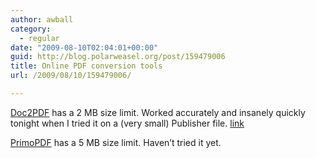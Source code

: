 ```yaml
---
author: awball
category:
  - regular
date: "2009-08-10T02:04:01+00:00"
guid: http://blog.polarweasel.org/post/159479006
title: Online PDF conversion tools
url: /2009/08/10/159479006/

---
```

[Doc2PDF](http://www.pdfonline.com/convert-pdf/) has a 2 MB size limit. Worked accurately and insanely quickly tonight when I tried it on a (very small) Publisher file. [link](http://www.pdfonline.com/convert-pdf/)

[PrimoPDF](https://online.primopdf.com/Default.aspx) has a 5 MB size limit. Haven’t tried it yet.
